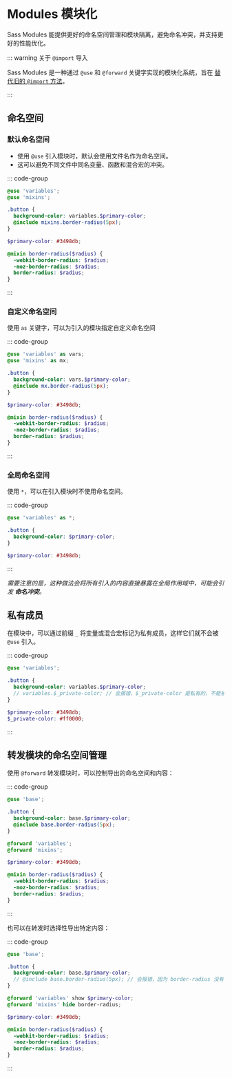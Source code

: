 # Modules 模块化

Sass Modules 能提供更好的命名空间管理和模块隔离，避免命名冲突，并支持更好的性能优化。

::: warning 关于 `@import` 导入

Sass Modules 是一种通过 `@use` 和 `@forward` 关键字实现的模块化系统，旨在 [替代旧的 `@import` 方法](https://sass-lang.com/documentation/at-rules/import/)。

:::

## 命名空间

### 默认命名空间

- 使用 `@use` 引入模块时，默认会使用文件名作为命名空间。
- 这可以避免不同文件中同名变量、函数和混合宏的冲突。

::: code-group

```scss [styles.scss]
@use 'variables';
@use 'mixins';

.button {
  background-color: variables.$primary-color;
  @include mixins.border-radius(5px);
}
```

```scss [_variables.scss]
$primary-color: #3498db;
```

```scss [_mixins.scss]
@mixin border-radius($radius) {
  -webkit-border-radius: $radius;
  -moz-border-radius: $radius;
  border-radius: $radius;
}
```

:::

### 自定义命名空间

使用 `as` 关键字，可以为引入的模块指定自定义命名空间

::: code-group

```scss [styles.scss]
@use 'variables' as vars;
@use 'mixins' as mx;

.button {
  background-color: vars.$primary-color;
  @include mx.border-radius(5px);
}
```

```scss [_variables.scss]
$primary-color: #3498db;
```

```scss [_mixins.scss]
@mixin border-radius($radius) {
  -webkit-border-radius: $radius;
  -moz-border-radius: $radius;
  border-radius: $radius;
}
```

:::

### 全局命名空间

使用 `*`，可以在引入模块时不使用命名空间。

::: code-group

```scss [styles.scss]
@use 'variables' as *;

.button {
  background-color: $primary-color;
}
```

```scss [_variables.scss]
$primary-color: #3498db;
```

:::

_需要注意的是，这种做法会将所有引入的内容直接暴露在全局作用域中，可能会引发 **命名冲突**。_

## 私有成员

在模块中，可以通过前缀 `_` 将变量或混合宏标记为私有成员，这样它们就不会被 `@use` 引入。

::: code-group

```scss [styles.scss]
@use 'variables';

.button {
  background-color: variables.$primary-color;
  // variables.$_private-color; // 会报错，$_private-color 是私有的，不能被访问
}
```

```scss [_variables.scss]
$primary-color: #3498db;
$_private-color: #ff0000;
```

:::

## 转发模块的命名空间管理

使用 `@forward` 转发模块时，可以控制导出的命名空间和内容：

::: code-group

```scss [styles.scss]
@use 'base';

.button {
  background-color: base.$primary-color;
  @include base.border-radius(5px);
}
```

```scss [_base.scss]
@forward 'variables';
@forward 'mixins';
```

```scss [_variables.scss]
$primary-color: #3498db;
```

```scss [_mixins.scss]
@mixin border-radius($radius) {
  -webkit-border-radius: $radius;
  -moz-border-radius: $radius;
  border-radius: $radius;
}
```

:::

也可以在转发时选择性导出特定内容：

::: code-group

```scss [styles.scss]
@use 'base';

.button {
  background-color: base.$primary-color;
  // @include base.border-radius(5px); // 会报错，因为 border-radius 没有被转发
}
```

```scss [_base.scss]
@forward 'variables' show $primary-color;
@forward 'mixins' hide border-radius;
```

```scss [_variables.scss]
$primary-color: #3498db;
```

```scss [_mixins.scss]
@mixin border-radius($radius) {
  -webkit-border-radius: $radius;
  -moz-border-radius: $radius;
  border-radius: $radius;
}
```

:::
